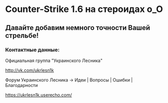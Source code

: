 Counter-Strike 1.6 на стероидах о_О
===================================

Давайте добавим немного точности Вашей стрельбе!
------------------------------------------------

### Контактные данные:

Официальная группа "Украинского Лесника"

http://vk.com/ukrlesn1k

Форум Украинского Лесника → Идеи | Вопросы | Ошибки | Благодарности

https://ukrlesn1k.userecho.com/
